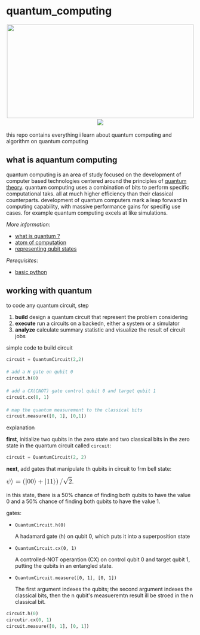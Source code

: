 # quantum_computing
<p align="center">
    <img src="https://itsupportla.com/files/2021/09/quantum.jpg" width="500" height="250">
    <br>
    <img src="https://img.shields.io/github/workflow/status/slowy07/quantum_computing/build/main?logo=github&style=for-the-badge">
</p>

this repo contains everything i learn about quantum computing and algorithm on quantum computing

## what is aquantum computing

quantum computing is an area of study focused on the development of computer based technologies centered around the principles of [quantum theory](documentation/quantum.md). quantum computing uses a combination of bits to perform specific computational taks. all at much higher efficiency than their classical counterparts. development of quantum computers mark a leap forward in computing capability, with massive performance gains for specifig use cases. for example quantum computing excels at like simulations.

*More information*:
- [what is quantum ?](documentation/quantum.md)
- [atom of computation](documentation/atom_of_computation.md)
- [representing qubit states](documentation/qubit_states.md)


*Perequisites*:
- [basic python](documentation/python_jupyter.md)



## working with quantum
to code any quantum circuit, step
1. **build** design a quantum circuit that represent the problem considering
2. **execute** run a circuits on a backedn, either a system or a simulator
3. **analyze** calculate summary statistic and visualize the result of circuit jobs


simple code to build circuit
```python
circuit = QuantumCircuit(2,2)

# add a H gate on qubit 0
circuit.h(0)

# add a CX(CNOT) gate control qubit 0 and target qubit 1
circuit.cx(0, 1)

# map the quantum measurement to the classical bits
circuit.measure([0, 1], [0,1])
```
explanation

**first**, initialize two qubits in the zero state and two classical bits in the zero state in the quantum circuit called ``circuit``:
```python
circuit = QuantumCircuit(2, 2)
```
**next**, add gates that manipulate th qubits in circuit to frm bell state:

![codingcogs](formula/CodeCogsEqn.gif)

in this state, there is a 50% chance of finding both qubits to have the value 0 and a 50% chance of finding both qubits to have the value 1.

gates:

- ``QuantumCircuit.h(0)``
    
    A hadamard gate (h) on qubit 0, which puts it into a superposition state

- ``QuantumCircuit.cx(0, 1)``

    A controlled-NOT operantion (CX) on control qubit 0 and target qubit 1, putting the qubits in an entangled state.
    
- ``QuantumCircuit.measure([0, 1], [0, 1])``
    
    The first argument indexes the qubits; the second argument indexes the classical bits, then the n qubit's measueremtn result ill be stroed in the n classical bit.

```python
circuit.h(0)
circutir.cx(0, 1)
circuit.measure([0, 1], [0, 1])
```
